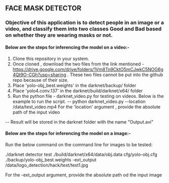 
##  FACE MASK DETECTOR 

### Objective of this application is to detect people in an image or a video, and classify them into two classes Good and Bad based on whether they are wearing masks or not.



#### Below are the steps for inferencing the model on a video:-

1) Clone this repository in your system.
2) Once cloned , download the two files from the link mentioned - https://drive.google.com/drive/folders/1Vm8Tn9CktO5mCJwkC5NOG6g4Qt9O-CGh?usp=sharing  . These two files cannot be put into the github repo because of their size.
3) Place  'yolo-obj_best.weights' in the darknet/backup/ folder
4) Place 'yolo4.conv.137' in the darknet/build/darknet/x64/ folder
5) Run the python file - darknet_video.py for testing on videos. Below is the example to run the script.
 -- python darknet_video.py --location /data/test_video.mp4
 For the 'location' argument , provide the absolute path of the input video
 
 -- Result will be stored in the darknet folder with the name "Output.avi"
 
 
#### Below are the steps for inferencing the model on a image:-
Run the below command on the command line for images to be tested:

./darknet detector test ./build/darknet/x64/data/obj.data cfg/yolo-obj.cfg ./backup/yolo-obj_best.weights -ext_output /data/logo_detection/hack/test/test1.jpg

For the -ext_output argument, provide the absolute path od the input image

